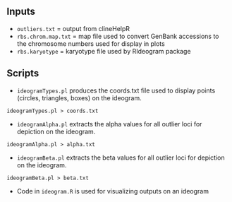 ## Inputs
* `outliers.txt` = output from clineHelpR
* `rbs.chrom.map.txt` = map file used to convert GenBank accessions to the chromosome numbers used for display in plots
* `rbs.karyotype` = karyotype file used by RIdeogram package

## Scripts
* `ideogramTypes.pl` produces the coords.txt file used to display points (circles, triangles, boxes) on the ideogram. 
```
ideogramTypes.pl > coords.txt
```
* `ideogramAlpha.pl` extracts the alpha values for all outlier loci for depiction on the ideogram. 
```
ideogramAlpha.pl > alpha.txt
```
* `ideogramBeta.pl` extracts the beta values for all outlier loci for depiction on the ideogram. 
```
ideogramBeta.pl > beta.txt
```
* Code in `ideogram.R` is used for visualizing outputs on an ideogram
